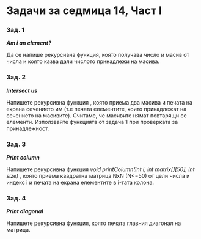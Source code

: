 ﻿# Задачи за седмица 14, Част I

### Зад. 1

**_Am i an element?_**

Да се напише рекурсивна функция, която получава число и масив от числа и която казва дали числото принадлежи на масива.

### Зад. 2

**_Intersect us_**

Напишете рекурсивна функция , която приема два масива и печата на екрана сечението им (т.е печата елементите, които принадлежат на сечението на масивите). Считаме, че масивите нямат повтарящи се елементи. Използвайте функцията от задача 1 при проверката за принадлежност.

### Зад. 3

**_Print column_**

Напишете рекурсивна функция _void printColumn(int i, int matrix[][50], int size)_ , която приема квадратна матрица NxN (N<=50) от цели числа и индекс i и печата на екрана елементите в i-тата колона.

### Зад. 4

**_Print diagonal_**

Напишете рекурсивна функция, която печата главния диагонал на матрица.